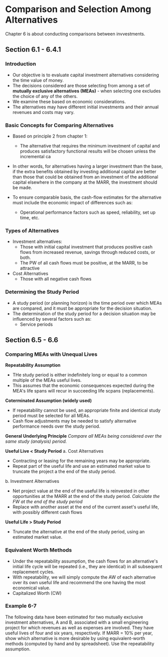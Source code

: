 # Comparison and Selection Among Alternatives

Chapter 6 is about conducting comparisons between invvestments.

## Section 6.1 - 6.4.1

### Introduction
- Our objective is to evaluate capital investment alternatives considering the time value of money.
- The decisions considered are those selecting from among a set of **mutually exclusive alternatives (MEAs)** - when selecting one excludes the choice of any of the others.
- We examine these based on economic considerations.
- The alternatives may have different initial investments and their annual revenues and costs may vary.

### Basic Concepts for Comparing Alternatives
- Based on principle 2 from chapter 1:
	- The alternative that requires the minimum investment of capital and produces satisfactory functional results will be chosen unless the incremental ca

- In other words, for alternatives having a larger investment than the base, if the extra benefits obtained by investing additional capital are better than those that could be obtained from an investment of the additional capital elsewhere in the company at the MARR, the investment should be made.

- To ensure comparable basis, the cash-flow estimates for the alternative must include the economic impact of differences such as:
	- Operational performance factors such as speed, reliability, set up time, etc.


### Types of Alternatives
- Investment alternatives:
	- Those with initial capital investment that produces positive cash flows from increased revenue, savings through reduced costs, or both.
	- The PW of all cash flows must be positive, at the MARR, to be attractive
- Cost Alternatives
	- Those with all negative cash flows 


### Determining the Study Period
- A study period (or planning horizon) is the time period over which MEAs are compared, and it must be appropriate for the decision situation.
- The determination of the study period for a decision situation may be influenced by several factors such as:
	- Service periods





## Section 6.5 - 6.6

### Comparing MEAs with Unequal Lives
**Repeatability Assumption**
- THe study period is either indefinitely long or equal to a common multiple of the MEAs useful lives.
- This assumes that the economic consequences expected during the MEA's life spans will recur in succeeding life scpans (replacements).

**Coterminated Assumption (widely used)**
- If repeatability cannot be used, an appropriate finite and identical study period must be selected for all MEAs.
- Cash flow adjustments may be needed to satisfy alternative performance needs over the study period.

**General Underlying Principle**
*Compare all MEAs being considered over the same study (analysis) period.*


**Useful Live < Study Period**
a. Cost Alternatives
- Contracting or leasing for the remaining years may be appropriate.
- Repeat part of the useful life and use an estimated market value to truncate the project a the end of the study period.


b. Investment Alternatives
- Net project value at the end of the useful life is reinvested in other opportunities at the MARR at the end of the study period. *Calculate the FW at the end of the study period*
- Replace with another asset at the end of the current asset's useful life, with possibly different cash flows



**Useful Life > Study Period**

- Truncate the alternative at the end of the study period, using an estimated market value.




### Equivalent Worth Methods
- Under the repeatability assumption, the cash flows for an alternative's initial life cycle will be repeated (i.e., they are identical) in all subsequent replacement cycles.
- With repeatability, we will simply compute the AW of each alternative over its own useful life and recommend the one having the most economical value.
- Capitalized Worth (CW) 

### Example 6-7
The following data have been estimated for two mutually exclusive investment alternatives, A and B, associated with a small engineering project for which revenues as well as expenses are involved. They have useful lives of four and six years, respectively. If MARR = 10% per year, show which alternative is more desirable by using equivalent-worth methods (computed by hand and by spreadsheet). Use the repeatability assumption.





























